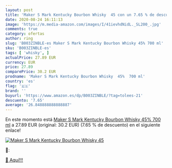 ```yaml
---
layout: post
title: 'Maker S Mark Kentucky Bourbon Whisky  45 con un 7.65 % de descuento'
date: 2020-08-24 16:11:13
image: 'https://m.media-amazon.com/images/I/41ievhdNidL._SL200_.jpg'
comments: true
category: ofertas
author: ring
slug: 'B003ZINBLE-es Maker S Mark Kentucky Bourbon Whisky 45% 700 ml'
sku: 'B003ZINBLE-es'
tags: [ 'whisky', ]
actualPrice: 27.89 EUR
currency: EUR
price: 27.89
comparePrice: 30.2 EUR
prodname: 'Maker S Mark Kentucky Bourbon Whisky  45%  700 ml'
country: 'es'
flag: '🇪🇸'
brand: ''
buyurl: 'https://www.amazon.es/dp/B003ZINBLE/?tag=tolees-21'
descuento: '7.65'
average: '26.848888888888887'
---
```


En este momento está [Maker S Mark Kentucky Bourbon Whisky  45%  700 ml](https://www.amazon.es/dp/B003ZINBLE/?tag=tolees-21) a 27.89 EUR (original: 30.2 EUR) (7.65 %  de descuento) en el siguiente enlace!

[![Maker S Mark Kentucky Bourbon Whisky  45](https://m.media-amazon.com/images/I/41ievhdNidL._SL200_.jpg)](https://www.amazon.es/dp/B003ZINBLE/?tag=tolees-21)

🔎:


[🛒 Aquí!!!](https://www.amazon.es/dp/B003ZINBLE/?tag=tolees-21)
